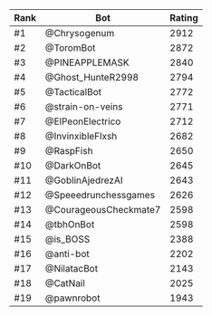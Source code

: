 Rank|Bot|Rating
---|---|---
#1|@Chrysogenum|2912
#2|@ToromBot|2872
#3|@PINEAPPLEMASK|2840
#4|@Ghost_HunteR2998|2794
#5|@TacticalBot|2772
#6|@strain-on-veins|2771
#7|@ElPeonElectrico|2712
#8|@InvinxibleFlxsh|2682
#9|@RaspFish|2650
#10|@DarkOnBot|2645
#11|@GoblinAjedrezAI|2643
#12|@Speeedrunchessgames|2626
#13|@CourageousCheckmate7|2598
#14|@tbhOnBot|2598
#15|@is_BOSS|2388
#16|@anti-bot|2202
#17|@NilatacBot|2143
#18|@CatNail|2025
#19|@pawnrobot|1943
